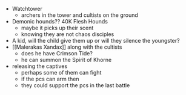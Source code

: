 - Watchtower
	- archers in the tower and cultists on the ground
- Demonic hounds?? 40K Flesh Hounds
	- maybe it picks up their scent
	- knowing they are not chaos disciples
- A kid, will the child give them up or will they silence the youngster?
- [[Malerakas Xandax]] along with the cultists
	- does he have Crimson Tide?
	- he can summon the Spirit of Khorne
- releasing the captives
	- perhaps some of them can fight
	- if the pcs can arm then
	- they could support the pcs in the last battle